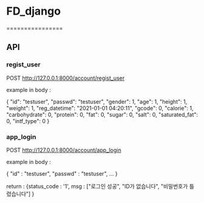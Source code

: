# FD_django

================
## API

### regist_user
POST http://127.0.0.1:8000/account/regist_user

example in body :

{
    "id": "testuser",
    "passwd": "testuser",
    "gender": 1,
    "age": 1,
    "height": 1,
    "weight": 1,
    "reg_datetime": "2021-01-01 04:20:11",
    "gcode": 0,
    "calorie": 1,
    "carbohydrate": 0,
    "protein": 0,
    "fat": 0,
    "sugar": 0,
    "salt": 0,
    "saturated_fat": 0,
    "intf_type": 0
}

### app_login

POST http://127.0.0.1:8000/account/app_login

example in body : 

{
    "id" : "testuser",
    "passwd" : "testuser",
...
}

return : {status_code : '1', msg : ["로그인 성공", "ID가 없습니다", "비밀번호가 틀렸습니다"] }
